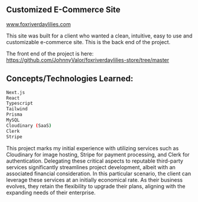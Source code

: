 ## Customized E-Commerce Site

www.foxriverdaylilies.com

This site was built for a client who wanted a clean, intuitive, easy to use and customizable e-commerce site. This is the back end of the project.

The front end of the project is here: https://github.com/JohnnyValor/foxriverdaylilies-store/tree/master

## Concepts/Technologies Learned:

```bash
Next.js
React
Typescript
Tailwind
Prisma
MySQL
Cloudinary (SaaS)
Clerk
Stripe
```

This project marks my initial experience with utilizing services such as Cloudinary for image hosting, Stripe for payment processing, and Clerk for authentication. Delegating these critical aspects to reputable third-party services significantly streamlines project development, albeit with an associated financial consideration. In this particular scenario, the client can leverage these services at an initially economical rate. As their business evolves, they retain the flexibility to upgrade their plans, aligning with the expanding needs of their enterprise.

